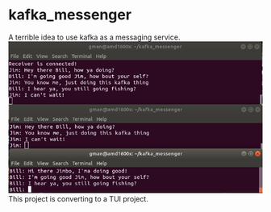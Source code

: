 # kafka_messenger
A terrible idea to use kafka as a messaging service. 
![alt text](demo_windows.png)
This project is converting to a TUI project.
